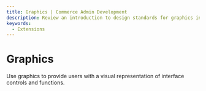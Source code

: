 ```yaml
---
title: Graphics | Commerce Admin Development
description: Review an introduction to design standards for graphics in the Adobe Commerce and Magento Open Source Admin application.
keywords:
  - Extensions
---
```


# Graphics

Use graphics to provide users with a visual representation of interface controls and functions.
